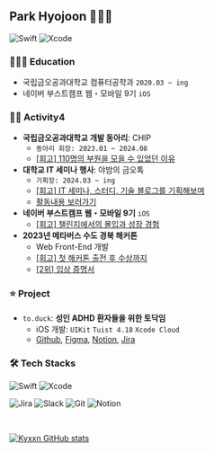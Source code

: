 ## Park Hyojoon 👨🏻‍💻
![Swift](https://camo.githubusercontent.com/9fc48aa1c6a8581fd30a4dc4ebd0a92658edd713d14a602cc2263193bd7751f7/68747470733a2f2f696d672e736869656c64732e696f2f62616467652f53776966742d736e6f773f6c6f676f3d7377696674266c6f676f436f6c6f723d463035313338)
![Xcode](https://camo.githubusercontent.com/9c520d8d859bc8d36c8d1d2d884ce2be19d64ef0a00dc5b86e489377c115673b/68747470733a2f2f696d672e736869656c64732e696f2f62616467652f58636f64652d736e6f773f6c6f676f3d78636f6465)


### 👨🏻‍🎓 Education
- 국립금오공과대학교 컴퓨터공학과 `2020.03 ~ ing`
- 네이버 부스트캠프 웹・모바일 9기 `iOS`

### 🏃🏻 Activity4
- **국립금오공과대학교 개발 동아리**: CHIP
    - `동아리 회장: 2023.01 ~ 2024.08`
    - [[회고] 110명의 부원을 모을 수 있었던 이유](https://blog.naver.com/kyxxn_/223508403143)
- **대학교 IT 세미나 행사**: 야밤의 금오톡
    - `기획장: 2024.03 ~ ing`
    - [[회고] IT 세미나, 스터디, 기술 블로그를 기획해보며](https://blog.naver.com/kyxxn_)
    - [활동내용 보러가기](https://ce.kumoh.ac.kr/ce/sub0503.do)
- **네이버 부스트캠프 웹・모바일 9기** `iOS`
    - [[회고] 챌린지에서의 몰입과 성장 경험](https://blog.naver.com/kyxxn_/223542686446)
- **2023년 메타버스 수도 경북 해커톤**
    - Web Front-End 개발
    - [[회고] 첫 해커톤 출전 후 수상까지](https://blog.naver.com/kyxxn_/223302995857)
    - [[2위] 입상 증명서](https://ibb.co/sWNmTpR)


### ⭐️ Project
- `to.duck`: **성인 ADHD 환자들을 위한 토닥임**
    - iOS 개발: `UIKit` `Tuist 4.18` `Xcode Cloud`
    - [Github](https://github.com/toduck-App), [Figma](https://www.figma.com/design/u270kM7D2YRtsbz6rsEYWk/To.duck?node-id=0-1&t=1o5klrXVhp6MNde5-0), [Notion](https://kyxxn.notion.site/to-duck-dfa389d8e7c94be2b35695f79d40e5a5?pvs=4), [Jira](https://gywns626.atlassian.net/jira/software/projects/TOD/boards/3)

### 🛠️ Tech Stacks
![Swift](https://img.shields.io/badge/swift-F54A2A?style=for-the-badge&logo=swift&logoColor=white)
![Xcode](https://img.shields.io/badge/Xcode-007ACC?style=for-the-badge&logo=Xcode&logoColor=white)

![Jira](https://img.shields.io/badge/jira-147EFB?style=for-the-badge&logo=Jira&logoColor=white)
![Slack](https://img.shields.io/badge/Slack-4A154B?style=for-the-badge&logo=slack&logoColor=white)
![Git](https://img.shields.io/badge/git-%23F05033.svg?style=for-the-badge&logo=git&logoColor=white)
![Notion](https://img.shields.io/badge/Notion-%23000000.svg?style=for-the-badge&logo=notion&logoColor=white)

<br>

[![Kyxxn GitHub stats](https://github-readme-stats.vercel.app/api?username=kyxxn)](https://github.com/kyxxn/github-readme-stats)
